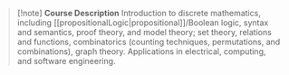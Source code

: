 > [!note] **Course Description**
> Introduction to discrete mathematics, including [[propositionalLogic|propositional]]/Boolean logic, syntax and semantics, proof theory, and model theory; set theory, relations and functions, combinatorics (counting techniques, permutations, and combinations), graph theory. Applications in electrical, computing, and software engineering.